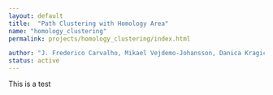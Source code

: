 ```yaml
---
layout: default
title:  "Path Clustering with Homology Area"
name: "homology_clustering"
permalink: projects/homology_clustering/index.html

author: "J. Frederico Carvalho, Mikael Vejdemo-Johansson, Danica Kragic, Florian T. Pokorny"
status: active
---
```


This is a test

